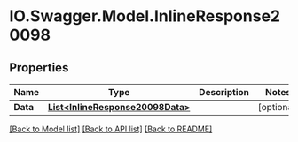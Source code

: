 # IO.Swagger.Model.InlineResponse20098
## Properties

Name | Type | Description | Notes
------------ | ------------- | ------------- | -------------
**Data** | [**List&lt;InlineResponse20098Data&gt;**](InlineResponse20098Data.md) |  | [optional] 

[[Back to Model list]](../README.md#documentation-for-models) [[Back to API list]](../README.md#documentation-for-api-endpoints) [[Back to README]](../README.md)

